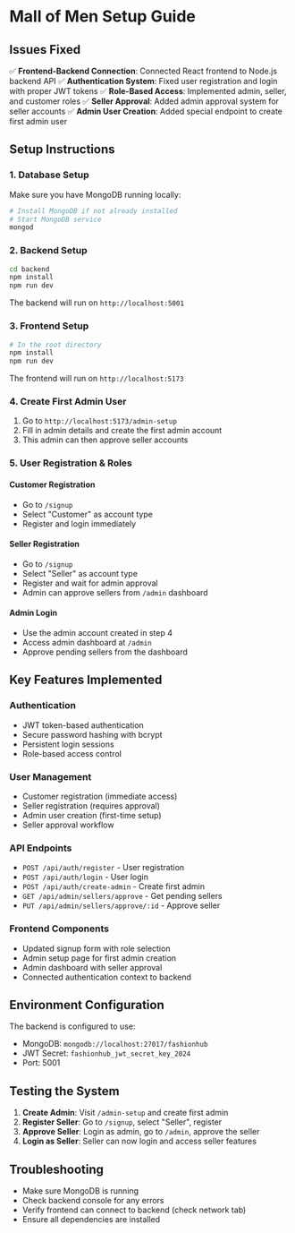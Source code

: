 # Mall of Men Setup Guide

## Issues Fixed

✅ **Frontend-Backend Connection**: Connected React frontend to Node.js backend API
✅ **Authentication System**: Fixed user registration and login with proper JWT tokens
✅ **Role-Based Access**: Implemented admin, seller, and customer roles
✅ **Seller Approval**: Added admin approval system for seller accounts
✅ **Admin User Creation**: Added special endpoint to create first admin user

## Setup Instructions

### 1. Database Setup

Make sure you have MongoDB running locally:
```bash
# Install MongoDB if not already installed
# Start MongoDB service
mongod
```

### 2. Backend Setup

```bash
cd backend
npm install
npm run dev
```

The backend will run on `http://localhost:5001`

### 3. Frontend Setup

```bash
# In the root directory
npm install
npm run dev
```

The frontend will run on `http://localhost:5173`

### 4. Create First Admin User

1. Go to `http://localhost:5173/admin-setup`
2. Fill in admin details and create the first admin account
3. This admin can then approve seller accounts

### 5. User Registration & Roles

#### Customer Registration
- Go to `/signup`
- Select "Customer" as account type
- Register and login immediately

#### Seller Registration  
- Go to `/signup`
- Select "Seller" as account type
- Register and wait for admin approval
- Admin can approve sellers from `/admin` dashboard

#### Admin Login
- Use the admin account created in step 4
- Access admin dashboard at `/admin`
- Approve pending sellers from the dashboard

## Key Features Implemented

### Authentication
- JWT token-based authentication
- Secure password hashing with bcrypt
- Persistent login sessions
- Role-based access control

### User Management
- Customer registration (immediate access)
- Seller registration (requires approval)
- Admin user creation (first-time setup)
- Seller approval workflow

### API Endpoints
- `POST /api/auth/register` - User registration
- `POST /api/auth/login` - User login
- `POST /api/auth/create-admin` - Create first admin
- `GET /api/admin/sellers/approve` - Get pending sellers
- `PUT /api/admin/sellers/approve/:id` - Approve seller

### Frontend Components
- Updated signup form with role selection
- Admin setup page for first admin creation
- Admin dashboard with seller approval
- Connected authentication context to backend

## Environment Configuration

The backend is configured to use:
- MongoDB: `mongodb://localhost:27017/fashionhub`
- JWT Secret: `fashionhub_jwt_secret_key_2024`
- Port: 5001

## Testing the System

1. **Create Admin**: Visit `/admin-setup` and create first admin
2. **Register Seller**: Go to `/signup`, select "Seller", register
3. **Approve Seller**: Login as admin, go to `/admin`, approve the seller
4. **Login as Seller**: Seller can now login and access seller features

## Troubleshooting

- Make sure MongoDB is running
- Check backend console for any errors
- Verify frontend can connect to backend (check network tab)
- Ensure all dependencies are installed



